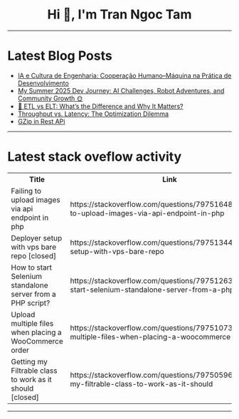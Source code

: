 <h1 align="center">Hi 👋, I'm Tran Ngoc Tam</h1>

---

# Latest Blog Posts 
<!-- BLOG-POST-LIST:START -->
- [IA e Cultura de Engenharia: Cooperação Humano–Máquina na Prática de Desenvolvimento](https://dev.to/targanski/ia-e-cultura-de-engenharia-cooperacao-humano-maquina-na-pratica-de-desenvolvimento-2lk2)
- [My Summer 2025 Dev Journey: AI Challenges, Robot Adventures, and Community Growth 🌞](https://dev.to/prema_ananda/my-summer-2025-dev-journey-ai-challenges-robot-adventures-and-community-growth-2jka)
- [🔄 ETL vs ELT: What’s the Difference and Why It Matters?](https://dev.to/shagun_khandelwal/etl-vs-elt-whats-the-difference-and-why-it-matters-ced)
- [Throughput vs. Latency: The Optimization Dilemma](https://dev.to/meeth_gangwar_f56b17f5aff/throughput-vs-latency-the-optimization-dilemma-385h)
- [GZip in Rest APi](https://dev.to/sadiul_hakim/gzip-in-rest-api-4k0e)
<!-- BLOG-POST-LIST:END -->

---

# Latest stack oveflow activity
<table>
  <tr><th>Title</th><th>Link</th></tr>
  <!-- STACKOVERFLOW:START --><tr><td>Failing to upload images via api endpoint in php</td><td>https://stackoverflow.com/questions/79751648/failing-to-upload-images-via-api-endpoint-in-php</td></tr><tr><td>Deployer setup with vps bare repo [closed]</td><td>https://stackoverflow.com/questions/79751344/deployer-setup-with-vps-bare-repo</td></tr><tr><td>How to start Selenium standalone server from a PHP script?</td><td>https://stackoverflow.com/questions/79751263/how-to-start-selenium-standalone-server-from-a-php-script</td></tr><tr><td>Upload multiple files when placing a WooCommerce order</td><td>https://stackoverflow.com/questions/79751073/upload-multiple-files-when-placing-a-woocommerce-order</td></tr><tr><td>Getting my Filtrable class to work as it should [closed]</td><td>https://stackoverflow.com/questions/79750596/getting-my-filtrable-class-to-work-as-it-should</td></tr><!-- STACKOVERFLOW:END -->
</table>

---


